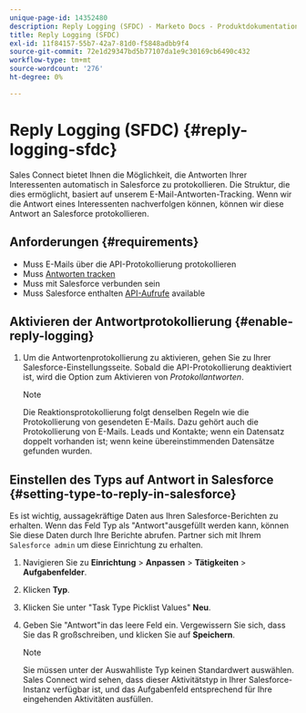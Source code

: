 ```yaml
---
unique-page-id: 14352480
description: Reply Logging (SFDC) - Marketo Docs - Produktdokumentation
title: Reply Logging (SFDC)
exl-id: 11f84157-55b7-42a7-81d0-f5848adbb9f4
source-git-commit: 72e1d29347bd5b77107da1e9c30169cb6490c432
workflow-type: tm+mt
source-wordcount: '276'
ht-degree: 0%

---
```


# Reply Logging (SFDC) {#reply-logging-sfdc}

Sales Connect bietet Ihnen die Möglichkeit, die Antworten Ihrer Interessenten automatisch in Salesforce zu protokollieren. Die Struktur, die dies ermöglicht, basiert auf unserem E-Mail-Antworten-Tracking. Wenn wir die Antwort eines Interessenten nachverfolgen können, können wir diese Antwort an Salesforce protokollieren.

## Anforderungen {#requirements}

* Muss E-Mails über die API-Protokollierung protokollieren
* Muss [Antworten tracken](/help/marketo/product-docs/marketo-sales-connect/email/common-tracking-questions/how-reply-tracking-works.md)
* Muss mit Salesforce verbunden sein
* Muss Salesforce enthalten [API-Aufrufe](https://developer.salesforce.com/docs/atlas.en-us.salesforce_app_limits_cheatsheet.meta/salesforce_app_limits_cheatsheet/salesforce_app_limits_platform_api.htm) available

## Aktivieren der Antwortprotokollierung {#enable-reply-logging}

1. Um die Antwortenprotokollierung zu aktivieren, gehen Sie zu Ihrer Salesforce-Einstellungsseite. Sobald die API-Protokollierung deaktiviert ist, wird die Option zum Aktivieren von _Protokollantworten_.

   >[!NOTE]
   >
   >Die Reaktionsprotokollierung folgt denselben Regeln wie die Protokollierung von gesendeten E-Mails. Dazu gehört auch die Protokollierung von E-Mails. Leads und Kontakte; wenn ein Datensatz doppelt vorhanden ist; wenn keine übereinstimmenden Datensätze gefunden wurden.

## Einstellen des Typs auf Antwort in Salesforce {#setting-type-to-reply-in-salesforce}

Es ist wichtig, aussagekräftige Daten aus Ihren Salesforce-Berichten zu erhalten. Wenn das Feld Typ als &quot;Antwort&quot;ausgefüllt werden kann, können Sie diese Daten durch Ihre Berichte abrufen. Partner sich mit Ihrem `Salesforce admin` um diese Einrichtung zu erhalten.

1. Navigieren Sie zu **Einrichtung** > **Anpassen** > **Tätigkeiten** > **Aufgabenfelder**.
1. Klicken **Typ**.
1. Klicken Sie unter &quot;Task Type Picklist Values&quot; **Neu**.
1. Geben Sie &quot;Antwort&quot;in das leere Feld ein. Vergewissern Sie sich, dass Sie das R großschreiben, und klicken Sie auf **Speichern**.

   >[!NOTE]
   >
   >Sie müssen unter der Auswahlliste Typ keinen Standardwert auswählen. Sales Connect wird sehen, dass dieser Aktivitätstyp in Ihrer Salesforce-Instanz verfügbar ist, und das Aufgabenfeld entsprechend für Ihre eingehenden Aktivitäten ausfüllen.

